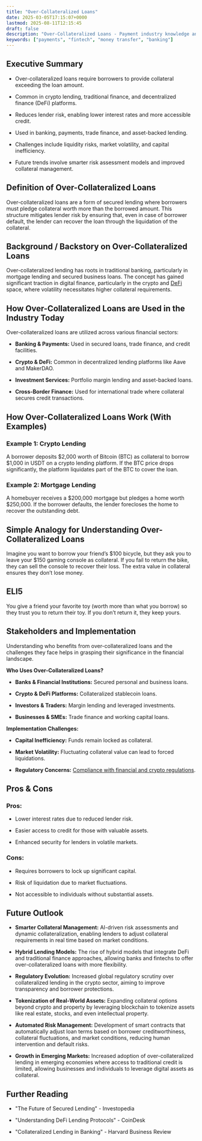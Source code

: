 ```yaml
---
title: "Over-Collateralized Loans"
date: 2025-03-05T17:15:07+0000
lastmod: 2025-08-11T12:15:45
draft: false
description: "Over-Collateralized Loans - Payment industry knowledge and insights"
keywords: ["payments", "fintech", "money transfer", "banking"]
---
```


## Executive Summary

- Over-collateralized loans require borrowers to provide collateral exceeding the loan amount.

- Common in crypto lending, traditional finance, and decentralized finance (DeFi) platforms.

- Reduces lender risk, enabling lower interest rates and more accessible credit.

- Used in banking, payments, trade finance, and asset-backed lending.

- Challenges include liquidity risks, market volatility, and capital inefficiency.

- Future trends involve smarter risk assessment models and improved collateral management.

## Definition of Over-Collateralized Loans

Over-collateralized loans are a form of secured lending where borrowers must pledge collateral worth more than the borrowed amount. This structure mitigates lender risk by ensuring that, even in case of borrower default, the lender can recover the loan through the liquidation of the collateral.

## Background / Backstory on Over-Collateralized Loans

Over-collateralized lending has roots in traditional banking, particularly in mortgage lending and secured business loans. The concept has gained significant traction in digital finance, particularly in the crypto and [DeFi](https://faisalkhanllc.xyz/resources/payments-wiki/d/decentralized-finance-defi/) space, where volatility necessitates higher collateral requirements.

## How Over-Collateralized Loans are Used in the Industry Today

Over-collateralized loans are utilized across various financial sectors:

- **Banking & Payments:** Used in secured loans, trade finance, and credit facilities.

- **Crypto & DeFi:** Common in decentralized lending platforms like Aave and MakerDAO.

- **Investment Services:** Portfolio margin lending and asset-backed loans.

- **Cross-Border Finance:** Used for international trade where collateral secures credit transactions.

## How Over-Collateralized Loans Work (With Examples)

### Example 1: Crypto Lending

A borrower deposits $2,000 worth of Bitcoin (BTC) as collateral to borrow $1,000 in USDT on a crypto lending platform. If the BTC price drops significantly, the platform liquidates part of the BTC to cover the loan.

### Example 2: Mortgage Lending

A homebuyer receives a $200,000 mortgage but pledges a home worth $250,000. If the borrower defaults, the lender forecloses the home to recover the outstanding debt.

## Simple Analogy for Understanding Over-Collateralized Loans

Imagine you want to borrow your friend’s $100 bicycle, but they ask you to leave your $150 gaming console as collateral. If you fail to return the bike, they can sell the console to recover their loss. The extra value in collateral ensures they don’t lose money.

## ELI5

You give a friend your favorite toy (worth more than what you borrow) so they trust you to return their toy. If you don’t return it, they keep yours.

## Stakeholders and Implementation

Understanding who benefits from over-collateralized loans and the challenges they face helps in grasping their significance in the financial landscape.

**Who Uses Over-Collateralized Loans?**

- **Banks & Financial Institutions:** Secured personal and business loans.

- **Crypto & DeFi Platforms:** Collateralized stablecoin loans.

- **Investors & Traders:** Margin lending and leveraged investments.

- **Businesses & SMEs:** Trade finance and working capital loans.

**Implementation Challenges:**

- **Capital Inefficiency:** Funds remain locked as collateral.

- **Market Volatility:** Fluctuating collateral value can lead to forced liquidations.

- **Regulatory Concerns:** [Compliance with financial and crypto regulations](https://faisalkhanllc.xyz/resources/payments-wiki/r/regulatory-enforcement/).

## Pros & Cons

### Pros:

- Lower interest rates due to reduced lender risk.

- Easier access to credit for those with valuable assets.

- Enhanced security for lenders in volatile markets.

### Cons:

- Requires borrowers to lock up significant capital.

- Risk of liquidation due to market fluctuations.

- Not accessible to individuals without substantial assets.

## Future Outlook

- **Smarter Collateral Management:** AI-driven risk assessments and dynamic collateralization, enabling lenders to adjust collateral requirements in real time based on market conditions.

- **Hybrid Lending Models:** The rise of hybrid models that integrate DeFi and traditional finance approaches, allowing banks and fintechs to offer over-collateralized loans with more flexibility.

- **Regulatory Evolution:** Increased global regulatory scrutiny over collateralized lending in the crypto sector, aiming to improve transparency and borrower protections.

- **Tokenization of Real-World Assets:** Expanding collateral options beyond crypto and property by leveraging blockchain to tokenize assets like real estate, stocks, and even intellectual property.

- **Automated Risk Management:** Development of smart contracts that automatically adjust loan terms based on borrower creditworthiness, collateral fluctuations, and market conditions, reducing human intervention and default risks.

- **Growth in Emerging Markets:** Increased adoption of over-collateralized lending in emerging economies where access to traditional credit is limited, allowing businesses and individuals to leverage digital assets as collateral.

## Further Reading

- "The Future of Secured Lending" - Investopedia

- "Understanding DeFi Lending Protocols" - CoinDesk

- "Collateralized Lending in Banking" - Harvard Business Review

##